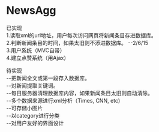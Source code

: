 # NewsAgg
已实现  
1.读取xml的url地址，用户每次访问网页将新闻条目存进数据库。  
2.判断新闻条目的时间，如果太旧则不添进数据库。    --2/6/15  
3.用户系统（MVC自带）  
4.建立点赞系统（用Ajax）  


待实现  
--把新闻全文或第一段存入数据库。  
--对新闻提取关键词。  
--每日服务器清理数据库内容，如果新闻条目太旧则自动清除。  
--多个数据来源进行xml分析（Times, CNN, etc)   
--可存储小图片   
--以category进行分类  
--对用户友好的界面设计  

